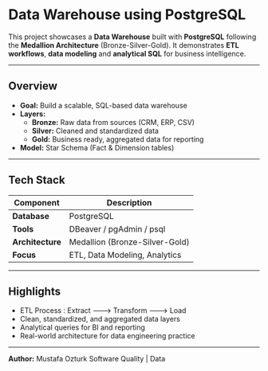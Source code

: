 # Data Warehouse using PostgreSQL

This project showcases a **Data Warehouse** built with **PostgreSQL** following the **Medallion Architecture** (Bronze-Silver-Gold). It demonstrates **ETL workflows**, **data modeling** and **analytical SQL** for business intelligence.

---
## Overview
- **Goal:** Build a scalable, SQL-based data warehouse
- **Layers:**
  - **Bronze:** Raw data from sources (CRM, ERP, CSV) 
  - **Silver:** Cleaned and standardized data
  - **Gold:** Business ready, aggregated data for reporting
- **Model:** Star Schema (Fact & Dimension tables)

---

## Tech Stack


| Component | Description |
|-----------|-------------|
| **Database** | PostgreSQL |
| **Tools** | DBeaver / pgAdmin / psql |
| **Architecture** | Medallion (Bronze-Silver-Gold) |
| **Focus** | ETL, Data Modeling, Analytics |

---

## Highlights
- ETL Process : Extract ---> Transform ---> Load
- Clean, standardized, and aggregated data layers
- Analytical queries for BI and reporting
- Real-world architecture for data engineering practice

---

**Author:** Mustafa Ozturk
Software Quality | Data 

